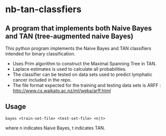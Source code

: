 # nb-tan-classfiers
## A program that implements both Naive Bayes and TAN (tree-augmented naive Bayes)

This python program implements the Naive Bayes and TAN classifiers intended for binary classification.

* Uses Prim algorithm to construct the Maximal Spanning Tree in TAN.
* Laplace estimates is used to calculate all probabilities.
* The classifier can be tested on data sets used to predict lymphatic cancer included in the repo.
* The file format expected for the training and testing data sets is ARFF : http://www.cs.waikato.ac.nz/ml/weka/arff.html

## Usage 

```
bayes <train-set-file> <test-set-file> <n|t>
```
where n indicates Naive Bayes, t indicates TAN.
